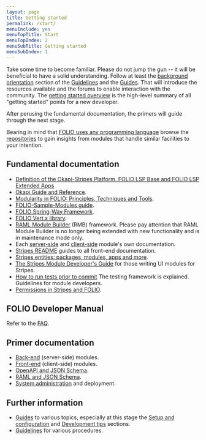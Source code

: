 ```yaml
---
layout: page
title: Getting started
permalink: /start/
menuInclude: yes
menuTopTitle: Start
menuTopIndex: 2
menuSubTitle: Getting started
menuSubIndex: 1
---
```


Take some time to become familiar. Please do not jump the gun -- it will be beneficial to have a solid understanding.
Follow at least the [background orientation](/guidelines/#background-orientation)
section of the [Guidelines](/guidelines/)
and the [Guides](/guides/#background-orientation).
That will introduce the resources available and the forums to enable interaction with the community.
The [getting started overview](overview/) is the high-level summary of all "getting started" points for a new developer.

After perusing the fundamental documentation, the primers will guide through the next stage.

Bearing in mind that [FOLIO uses any programming language](/guides/any-programming-language/) browse the [repositories](/source-code/) to gain insights from modules that handle similar facilities to your intention.

## Fundamental documentation

- [Definition of the Okapi-Stripes Platform, FOLIO LSP Base and FOLIO LSP Extended Apps](https://wiki.folio.org/x/kozc)
- [Okapi Guide and Reference](https://github.com/folio-org/okapi/blob/master/doc/guide.md).
- [Modularity in FOLIO: Principles, Techniques and Tools](https://doi.org/10.23974/ijol.2021.vol6.2.208).
- [FOLIO-Sample-Modules guide](https://github.com/folio-org/folio-sample-modules/blob/master/README.md).
- [FOLIO Spring-Way Framework](/guides/spring-way/).
- [FOLIO Vert.x library](/guides/folio-vertx-lib/).
- [RAML Module Builder](https://github.com/folio-org/raml-module-builder) (RMB) framework. Please pay attention that RAML Module Builder is no longer being extended with new functionality and is in maintenance mode only.
- Each [server-side](/source-code/#server-side) and [client-side](/source-code/#client-side)
module's own documentation.
- [Stripes README](https://github.com/folio-org/stripes/blob/master/README.md)
guides to all front-end documentation.
- [Stripes entities: packages, modules, apps and more](https://github.com/folio-org/stripes/blob/master/doc/modules-apps-etc.md).
- [The Stripes Module Developer's Guide](https://github.com/folio-org/stripes/blob/master/doc/dev-guide.md)
for those writing UI modules for Stripes.
- [How to run tests prior to commit](/faqs/how-to-test-prior-to-commit/)
The testing framework is explained. Guidelines for module developers.
- [Permissions in Stripes and FOLIO](https://github.com/folio-org/stripes-core/blob/master/doc/permissions.md).

## FOLIO Developer Manual

Refer to the [FAQ](/faqs/where-is-developer-documentation-located/#folio-developer-manual).

## Primer documentation

* [Back-end](primer-develop-backend/) (server-side) modules.
* [Front-end](primer-develop-frontend/) (client-side) modules.
* [OpenAPI and JSON Schema](primer-oas/).
* [RAML and JSON Schema](primer-raml/).
* [System administration](primer-sys-admin/) and deployment.

## Further information

* [Guides](/guides/) to various topics, especially at this stage the [Setup and configuration](/guides/#setup-and-configuration) and  [Development tips](/guides/#development-tips) sections.
* [Guidelines](/guidelines/) for various procedures.

<div class="folio-spacer-content"></div>

